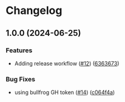 # Changelog

## 1.0.0 (2024-06-25)


### Features

* Adding release workflow ([#12](https://github.com/fallard84/bullfrog/issues/12)) ([6363673](https://github.com/fallard84/bullfrog/commit/636367314c7a4d8e7a03b4ea22af2ee59046f560))


### Bug Fixes

* using bullfrog GH token ([#14](https://github.com/fallard84/bullfrog/issues/14)) ([c064f4a](https://github.com/fallard84/bullfrog/commit/c064f4af180dd6aa0e608b83c9abeb703e4b6405))
